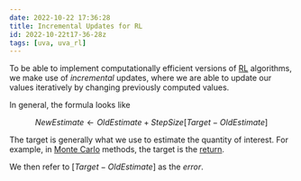 ```yaml
---
date: 2022-10-22 17:36:28
title: Incremental Updates for RL
id: 2022-10-22t17-36-28z
tags: [uva, uva_rl]
---
```


To be able to implement computationally efficient versions of
[RL](./2022-10-20t15-15-55z.md) algorithms, we make use of _incremental_
updates, where we are able to update our values iteratively by changing
previously computed values.

In general, the formula looks like

$$
NewEstimate \leftarrow OldEstimate + StepSize \left[Target - OldEstimate\right]
$$

The target is generally what we use to estimate the quantity of interest. For
example, in [Monte Carlo](./2022-10-22t10-38-24z.md) methods, the target is the
[return](./2022-10-21t11-04-35z.md).

We then refer to $\left[Target - OldEstimate\right]$ as the _error_.
